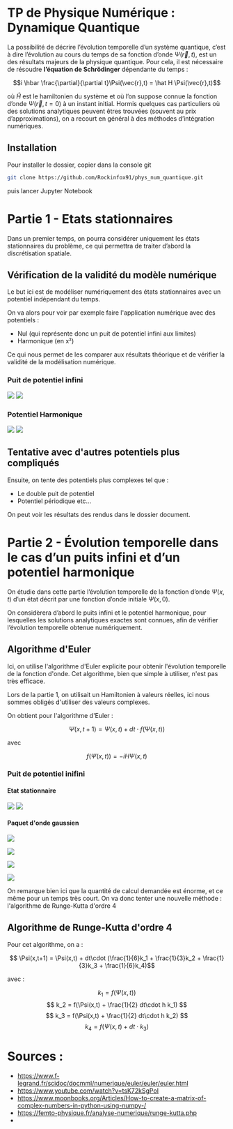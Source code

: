 # TP de Physique Numérique : Dynamique Quantique

La possibilité de décrire l’évolution temporelle d’un système quantique, c’est à dire l’évolution au cours du temps de sa fonction d’onde $\Psi(\vec{r}, t)$, est un des résultats majeurs de la physique quantique. Pour cela, il est nécessaire de résoudre **l’équation de Schrödinger** dépendante du temps :

$$i \hbar \frac{\partial}{\partial t}\Psi(\vec{r},t) = \hat H \Psi(\vec{r},t)$$

où $\hat{H}$ est le hamiltonien du système et où l’on suppose connue la fonction d’onde $\Psi(\vec{r}, t =0)$ à un instant initial. Hormis quelques cas particuliers où des solutions analytiques peuvent êtres trouvées (souvent au prix d’approximations), on a recourt en général à des méthodes d’intégration numériques.

## Installation 

Pour installer le dossier, copier dans la console git 
```sh
git clone https://github.com/Rockinfox91/phys_num_quantique.git
```

puis lancer Jupyter Notebook

# Partie 1 - Etats stationnaires

Dans un premier temps, on pourra considérer uniquement les états stationnaires du problème, ce qui permettra de traiter d’abord la discrétisation spatiale.

## Vérification de la validité du modèle numérique

Le but ici est de modéliser numériquement des états stationnaires avec un potentiel indépendant du temps.

On va alors pour voir par exemple faire l'application numérique avec des potentiels : 

- Nul (qui représente donc un puit de potentiel infini aux limites)
- Harmonique (en x²)

Ce qui nous permet de les comparer aux résultats théorique et de vérifier la validité de la modélisation numérique.

### Puit de potentiel infini

![](/docs/statio/psi_fonction_de_x_puit_infini_n100.png?raw=true)
![](/docs/statio/psi_fonction_de_x_puit_infini_n1000.png?raw=true)

### Potentiel Harmonique

![](/docs/statio/psi_fonction_de_x_harmonique_n100.png?raw=true)
![](/docs/statio/psi_fonction_de_x_harmonique_n1000.png?raw=true)

## Tentative avec d'autres potentiels plus compliqués

Ensuite, on tente des potentiels plus complexes tel que :

- Le double puit de potentiel
- Potentiel périodique
etc...

On peut voir les résultats des rendus dans le dossier document.

# Partie 2 - Évolution temporelle dans le cas d’un puits infini et d’un potentiel harmonique

On étudie dans cette partie l’évolution temporelle de la fonction d’onde $\Psi(x, t)$ d’un état décrit par une fonction d’onde initiale $\Psi(x, 0)$.

On considèrera d’abord le puits infini et le potentiel harmonique, pour lesquelles les solutions analytiques exactes sont connues, afin de vérifier l’évolution temporelle obtenue numériquement.

## Algorithme d'Euler

Ici, on utilise l'algorithme d'Euler explicite pour obtenir l'évolution temporelle de la fonction d'onde. Cet algorithme, bien que simple à utiliser, n'est pas très efficace.

Lors de la partie 1, on utilisait un Hamiltonien à valeurs réelles, ici nous sommes obligés d'utiliser des valeurs complexes.

On obtient pour l'algorithme d'Euler :

$$ \Psi(x,t+1) = \Psi(x,t) + dt\cdot f(\Psi(x,t)) $$

avec

$$ f(\Psi(x,t)) = -iH\Psi(x,t) $$

### Puit de potentiel inifini

#### Etat stationnaire

![](/docs/tempo/psi_fonction_de_x_euler_etat_statio0_m10000_duree_10.jpeg?raw=true)
![](/docs/tempo/psi_fonction_de_x_euler_etat_statio0_m100000_duree_10.jpeg?raw=true)

#### Paquet d'onde gaussien

![](/docs/tempo/psi_fonction_de_x_euler_gaussienne_m10000_duree_1000.jpeg?raw=true)

![](/docs/tempo/psi_fonction_de_x_euler_gaussienne_m10000_duree_2000.jpeg?raw=true)

![](/docs/tempo/psi_fonction_de_x_euler_gaussienne_m100000_duree_10000.jpeg?raw=true)

![](/docs/tempo/anim.gif?raw=true)

On remarque bien ici que la quantité de calcul demandée est énorme, et ce même pour un temps très court. On va donc tenter une nouvelle méthode : l'algorithme de Runge-Kutta d'ordre 4

## Algorithme de Runge-Kutta d'ordre 4

Pour cet algorithme, on a :

$$ \Psi(x,t+1) = \Psi(x,t) + dt\cdot (\frac{1}{6}k_1 + \frac{1}{3}k_2 + \frac{1}{3}k_3 + \frac{1}{6}k_4)$$

avec :

$$ k_1 = f(\Psi(x,t))$$
$$ k_2 = f(\Psi(x,t) + \frac{1}{2} dt\cdot h k_1) $$
$$ k_3 = f(\Psi(x,t) + \frac{1}{2} dt\cdot h k_2) $$
$$ k_4 = f(\Psi(x,t) + dt\cdot k_3) $$

# Sources : 

 - https://www.f-legrand.fr/scidoc/docmml/numerique/euler/euler/euler.html
 - https://www.youtube.com/watch?v=tsK72kSgPoI
 - https://www.moonbooks.org/Articles/How-to-create-a-matrix-of-complex-numbers-in-python-using-numpy-/
 - https://femto-physique.fr/analyse-numerique/runge-kutta.php
 - 